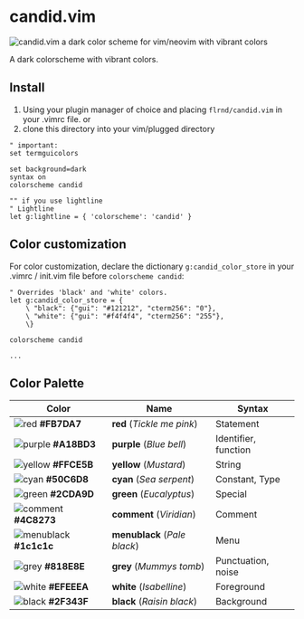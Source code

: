 # candid.vim

![candid.vim a dark color scheme for vim/neovim with vibrant colors](https://github.com/flrnprz/candid.vim/blob/master/candid-screen.png)

A dark colorscheme with vibrant colors.

## Install

1. Using your plugin manager of choice and placing `flrnd/candid.vim` in your .vimrc file.
   or
2. clone this directory into your vim/plugged directory

```vim
" important:
set termguicolors

set background=dark
syntax on
colorscheme candid

"" if you use lightline
" Lightline
let g:lightline = { 'colorscheme': 'candid' }
```

## Color customization

For color customization, declare the dictionary `g:candid_color_store` in your .vimrc / init.vim file before `colorscheme candid`:

```vim
" Overrides 'black' and 'white' colors.
let g:candid_color_store = {
    \ "black": {"gui": "#121212", "cterm256": "0"},
    \ "white": {"gui": "#f4f4f4", "cterm256": "255"},
    \}

colorscheme candid

...

```

## Color Palette

| Color                                                                | Name             | Syntax     |
-----------------------------------------------------------------------|------------------|------------|
| ![red](https://via.placeholder.com/15/fb7da7/000000?text=+) **#FB7DA7** | **red** (_Tickle me pink_) | Statement|
| ![purple](https://via.placeholder.com/15/a18bd3/000000?text=+) **#A18BD3** | **purple** (_Blue bell_)      | Identifier, function |
| ![yellow](https://via.placeholder.com/15/ffce5b/000000?text=+) **#FFCE5B** | **yellow** (_Mustard_)        | String |
| ![cyan](https://via.placeholder.com/15/50c6d8/000000?text=+) **#50C6D8** | **cyan** (_Sea serpent_)    | Constant, Type |
| ![green](https://via.placeholder.com/15/2cda9d/000000?text=+) **#2CDA9D** | **green** (_Eucalyptus_)     | Special |
| ![comment](https://via.placeholder.com/15/4C8273/000000?text=+) **#4C8273** | **comment** (_Viridian_)       | Comment |
| ![menublack](https://via.placeholder.com/15/1c1c1c/000000?text=+) **#1c1c1c** | **menublack** (_Pale black_)     | Menu       |
| ![grey](https://via.placeholder.com/15/818e8e/000000?text=+) **#818E8E** | **grey** (_Mummys tomb_)    | Punctuation, noise |
| ![white](https://via.placeholder.com/15/efeeea/000000?text=+) **#EFEEEA** | **white** (_Isabelline_)     | Foreground |
| ![black](https://via.placeholder.com/15/2f343f/000000?text=+) **#2F343F** | **black** (_Raisin black_)   | Background |
